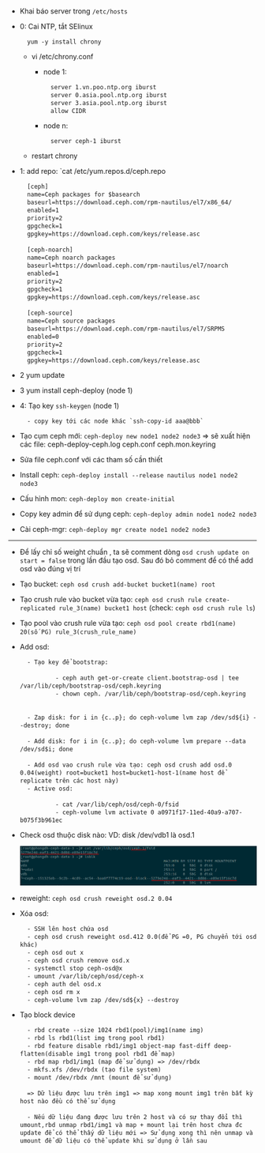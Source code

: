 # 
- Khai báo server trong `/etc/hosts`
- 0: Cai NTP, tắt SElinux

        yum -y install chrony

    - vi /etc/chrony.conf

        - node 1:

                server 1.vn.poo.ntp.org iburst
                server 0.asia.pool.ntp.org iburst
                server 3.asia.pool.ntp.org iburst
                allow CIDR

        - node n:

                server ceph-1 iburst

    - restart chrony



- 1: add repo: `cat /etc/yum.repos.d/ceph.repo

        [ceph]
        name=Ceph packages for $basearch
        baseurl=https://download.ceph.com/rpm-nautilus/el7/x86_64/
        enabled=1
        priority=2
        gpgcheck=1
        gpgkey=https://download.ceph.com/keys/release.asc

        [ceph-noarch]
        name=Ceph noarch packages
        baseurl=https://download.ceph.com/rpm-nautilus/el7/noarch
        enabled=1
        priority=2
        gpgcheck=1
        gpgkey=https://download.ceph.com/keys/release.asc

        [ceph-source]
        name=Ceph source packages
        baseurl=https://download.ceph.com/rpm-nautilus/el7/SRPMS
        enabled=0
        priority=2
        gpgcheck=1
        gpgkey=https://download.ceph.com/keys/release.asc


- 2 yum update

- 3 yum install ceph-deploy (node 1)


- 4: Tạo key `ssh-keygen` (node 1)

        - copy key tới các node khác `ssh-copy-id aaa@bbb`

- Tạo cụm ceph mới: `ceph-deploy new node1 node2 node3` => sẽ xuất hiện các file: 
ceph-deploy-ceph.log  ceph.conf  ceph.mon.keyring

- Sửa file ceph.conf với các tham số cần thiết 

- Install ceph: `ceph-deploy install --release nautilus node1 node2 node3`

- Cấu hình mon: `ceph-deploy mon create-initial`

- Copy key admin để sử dụng ceph: `ceph-deploy admin node1 node2 node3`

- Cài ceph-mgr: `ceph-deploy mgr create node1 node2 node3`

-----------------------------------------------------------------------

- Để lấy chỉ số weight chuẩn , ta sẽ comment dòng `osd crush update on start = false` trong lần đầu tạo osd. Sau đó bỏ comment để có thể add osd vào đúng vị trí

- Tạo bucket: `ceph osd crush add-bucket bucket1(name) root`

- Tạo crush rule vào bucket vừa tạo: `ceph osd crush rule create-replicated rule_3(name) bucket1 host` (check: `ceph osd crush rule ls`)

- Tạo pool vào crush rule vừa tạo: `ceph osd pool create rbd1(name) 20(số PG) rule_3(crush_rule_name)`


- Add osd:

        - Tạo key để bootstrap: 

                - ceph auth get-or-create client.bootstrap-osd | tee /var/lib/ceph/bootstrap-osd/ceph.keyring
                - chown ceph. /var/lib/ceph/bootstrap-osd/ceph.keyring


        - Zap disk: for i in {c..p}; do ceph-volume lvm zap /dev/sd${i} --destroy; done 
        
        - Add disk: for i in {c..p}; do ceph-volume lvm prepare --data /dev/sd$i; done

        - Add osd vao crush rule vừa tạo: ceph osd crush add osd.0 0.04(weight) root=bucket1 host=bucket1-host-1(name host để replicate trên các host này)
        - Active osd: 
        
                - cat /var/lib/ceph/osd/ceph-0/fsid
                - ceph-volume lvm activate 0 a0971f17-11ed-40a9-a707-b075f3b961ec


- Check osd thuộc disk nào: VD: disk /dev/vdb1 là osd.1

  <img src="images/check-disk.png">



- reweight: `ceph osd crush reweight osd.2 0.04`

- Xóa osd:

        - SSH lên host chứa osd
        - ceph osd crush reweight osd.412 0.0(để PG =0, PG chuyển tới osd khác)
        - ceph osd out x
        - ceph osd crush remove osd.x
        - systemctl stop ceph-osd@x
        - umount /var/lib/ceph/osd/ceph-x
        - ceph auth del osd.x
        - ceph osd rm x
        - ceph-volume lvm zap /dev/sd${x} --destroy


- Tạo block device

        - rbd create --size 1024 rbd1(pool)/img1(name img)
        - rbd ls rbd1(list img trong pool rbd1)
        - rbd feature disable rbd1/img1 object-map fast-diff deep-flatten(disable img1 trong pool rbd1 để map)
        - rbd map rbd1/img1 (map để sử dụng) => /dev/rbdx
        - mkfs.xfs /dev/rbdx (tạo file system)
        - mount /dev/rbdx /mnt (mount để sử dụng)
        
        => Dữ liệu được lưu trên img1 => map xong mount img1 trên bất kỳ host nào đều có thể sử dụng
        
        - Nếu dữ liệu đang được lưu trên 2 host và có sự thay đổi thì umount,rbd unmap rbd1/img1 và map + mount lại trên host chưa đc update để có thể thấy dữ liệu mới => Sử dụng xong thì nên unmap và umount để dữ liệu có thể update khi sử dụng ở lần sau




